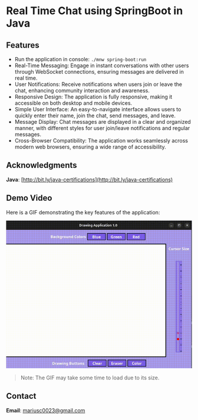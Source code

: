 # Real Time Chat using SpringBoot in Java

## Features
- Run the application in console: `./mnw spring-boot:run`
- Real-Time Messaging: Engage in instant conversations with other users through WebSocket connections, ensuring messages are delivered in real time.
- User Notifications: Receive notifications when users join or leave the chat, enhancing community interaction and awareness.
- Responsive Design: The application is fully responsive, making it accessible on both desktop and mobile devices.
- Simple User Interface: An easy-to-navigate interface allows users to quickly enter their name, join the chat, send messages, and leave.
- Message Display: Chat messages are displayed in a clear and organized manner, with different styles for user join/leave notifications and regular messages.
- Cross-Browser Compatibility: The application works seamlessly across modern web browsers, ensuring a wide range of accessibility.

## Acknowledgments

**Java**: [http://bit.ly/java-certifications](http://bit.ly/java-certifications)  

## Demo Video

Here is a GIF demonstrating the key features of the application:

![Demo Video](https://github.com/marius2347/Drawing-Application-in-Java-using-Swing/blob/main/video.gif)

> Note: The GIF may take some time to load due to its size.

## Contact

**Email**: mariusc0023@gmail.com
